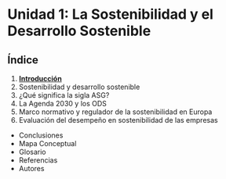 # Unidad 1: La Sostenibilidad y el Desarrollo Sostenible

## Índice

1. **[Introducción](Documentos/1.-Introducción.md)**
2. Sostenibilidad y desarrollo sostenible
3. ¿Qué significa la sigla ASG?
4. La Agenda 2030 y los ODS
5. Marco normativo y regulador de la sostenibilidad en Europa
6. Evaluación del desempeño en sostenibilidad de las empresas

- Conclusiones
- Mapa Conceptual
- Glosario
- Referencias
- Autores
